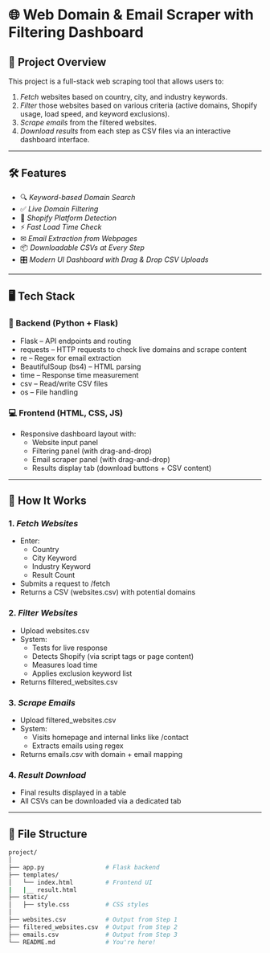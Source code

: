 

# 🌐 Web Domain & Email Scraper with Filtering Dashboard

## 🚀 Project Overview

This project is a full-stack web scraping tool that allows users to:
1. *Fetch* websites based on country, city, and industry keywords.
2. *Filter* those websites based on various criteria (active domains, Shopify usage, load speed, and keyword exclusions).
3. *Scrape emails* from the filtered websites.
4. *Download results* from each step as CSV files via an interactive dashboard interface.

---

## 🛠 Features

- 🔍 *Keyword-based Domain Search*
- ✅ *Live Domain Filtering*
- 🛒 *Shopify Platform Detection*
- ⚡ *Fast Load Time Check*
- ✉ *Email Extraction from Webpages*
- 📦 *Downloadable CSVs at Every Step*
- 🎛 *Modern UI Dashboard with Drag & Drop CSV Uploads*

---

## 🖥 Tech Stack

### 🔧 Backend (Python + Flask)
- Flask – API endpoints and routing
- requests – HTTP requests to check live domains and scrape content
- re – Regex for email extraction
- BeautifulSoup (bs4) – HTML parsing
- time – Response time measurement
- csv – Read/write CSV files
- os – File handling

### 💻 Frontend (HTML, CSS, JS)
- Responsive dashboard layout with:
  - Website input panel
  - Filtering panel (with drag-and-drop)
  - Email scraper panel (with drag-and-drop)
  - Results display tab (download buttons + CSV content)

---

## 🧪 How It Works

### 1. *Fetch Websites*
- Enter:
  - Country
  - City Keyword
  - Industry Keyword
  - Result Count
- Submits a request to /fetch
- Returns a CSV (websites.csv) with potential domains

### 2. *Filter Websites*
- Upload websites.csv
- System:
  - Tests for live response
  - Detects Shopify (via script tags or page content)
  - Measures load time
  - Applies exclusion keyword list
- Returns filtered_websites.csv

### 3. *Scrape Emails*
- Upload filtered_websites.csv
- System:
  - Visits homepage and internal links like /contact
  - Extracts emails using regex
- Returns emails.csv with domain + email mapping

### 4. *Result Download*
- Final results displayed in a table
- All CSVs can be downloaded via a dedicated tab

---

## 📁 File Structure

```bash
project/
│
├── app.py                 # Flask backend
├── templates/
│   └── index.html         # Frontend UI
|   |__ result.html
├── static/
│   ├── style.css          # CSS styles
│    
├── websites.csv           # Output from Step 1
├── filtered_websites.csv  # Output from Step 2
├── emails.csv             # Output from Step 3
└── README.md              # You're here!